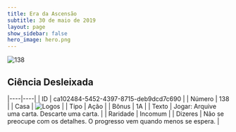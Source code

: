 ```yaml
---
title: Era da Ascensão
subtitle: 30 de maio de 2019
layout: page
show_sidebar: false
hero_image: hero.png
---
```


![138](https://cdn.keyforgegame.com/media/card_front/pt/435_138_J653WXC2XHM8_pt.png)

## Ciência Desleixada

|----|----|
| ID | ca102484-5452-4397-8715-deb9dcd7c690 |
| Número | 138 |
| Casa | ![Logos](https://archonarcana.com/images/thumb/c/ce/Logos.png/22px-Logos.png "Logos") |
| Tipo | Ação |
| Bônus | 1A |
| Texto | Jogar: Arquive uma carta. Descarte uma carta. |
| Raridade | Incomum |
| Dizeres | Não se preocupe com os detalhes.  O progresso vem quando  menos se espera. |
